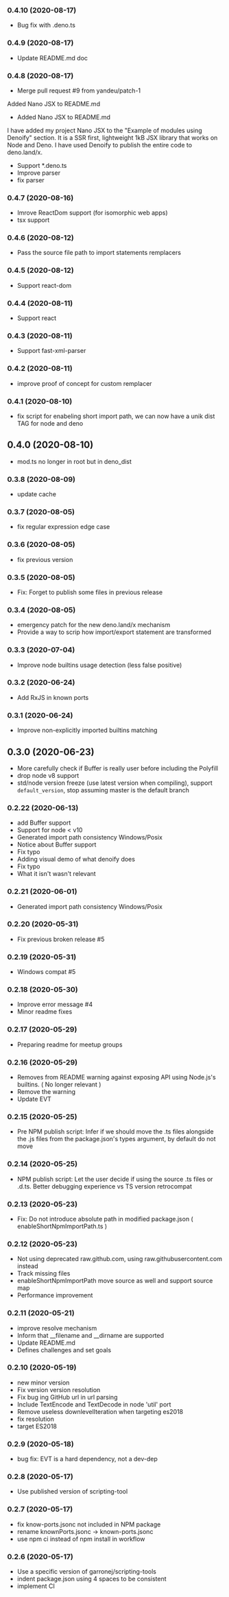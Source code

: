 ### **0.4.10** (2020-08-17)  
  
- Bug fix with .deno.ts    
  
### **0.4.9** (2020-08-17)  
  
- Update README.md doc    
  
### **0.4.8** (2020-08-17)  
  
- Merge pull request #9 from yandeu/patch-1

Added Nano JSX to README.md  
- Added Nano JSX to README.md

I have added my project Nano JSX to the "Example of modules using Denoify" section. It is a SSR first, lightweight 1kB JSX library that works on Node and Deno. I have used Denoify to publish the entire code to deno.land/x.  
- Support *.deno.ts  
- Improve parser  
- fix parser    
  
### **0.4.7** (2020-08-16)  
  
- Imrove ReactDom support (for isomorphic web apps)  
- tsx support    
  
### **0.4.6** (2020-08-12)  
  
- Pass the source file path to import statements remplacers    
  
### **0.4.5** (2020-08-12)  
  
- Support react-dom    
  
### **0.4.4** (2020-08-11)  
  
- Support react    
  
### **0.4.3** (2020-08-11)  
  
- Support fast-xml-parser    
  
### **0.4.2** (2020-08-11)  
  
- improve proof of concept for custom remplacer    
  
### **0.4.1** (2020-08-10)  
  
- fix script for enabeling short import path, we can now have a unik dist TAG for node and deno    
  
## **0.4.0** (2020-08-10)  
  
- mod.ts no longer in root but in deno_dist    
  
### **0.3.8** (2020-08-09)  
  
- update cache    
  
### **0.3.7** (2020-08-05)  
  
- fix regular expression edge case    
  
### **0.3.6** (2020-08-05)  
  
- fix previous version    
  
### **0.3.5** (2020-08-05)  
  
- Fix: Forget to publish some files in previous release    
  
  
### **0.3.4** (2020-08-05)  
  
- emergency patch for the new deno.land/x mechanism
- Provide a way to scrip how import/export statement are transformed  
  
### **0.3.3** (2020-07-04)  
  
- Improve node builtins usage detection (less false positive)    
  
### **0.3.2** (2020-06-24)  
  
- Add RxJS in known ports    
  
### **0.3.1** (2020-06-24)  
  
- Improve non-explicitly imported builtins matching    
  
## **0.3.0** (2020-06-23)  
  
- More carefully check if Buffer is really user before including the Polyfill  
- drop node v8 support  
- std/node version freeze (use latest version when compiling), support `default_version`, stop assuming master is the default branch    
  
### **0.2.22** (2020-06-13)  
  
- add Buffer support  
- Support for node < v10  
- Generated import path consistency Windows/Posix  
- Notice about Buffer support  
- Fix typo  
- Adding visual demo of what denoify does  
- Fix typo  
- What it isn't wasn't relevant    
  
### **0.2.21** (2020-06-01)  
  
- Generated import path consistency Windows/Posix    
  
### **0.2.20** (2020-05-31)  
  
- Fix previous broken release #5    
  
### **0.2.19** (2020-05-31)  
  
- Windows compat #5    
  
### **0.2.18** (2020-05-30)  
  
- Improve error message #4  
- Minor readme fixes  
  
### **0.2.17** (2020-05-29)  
  
- Preparing readme for meetup groups    
  
### **0.2.16** (2020-05-29)  
  
- Removes from README warning against exposing API using Node.js's builtins. ( No longer relevant )  
- Remove the warning  
- Update EVT    
  
### **0.2.15** (2020-05-25)  
  
- Pre NPM publish script: Infer if we should move the .ts files alongside the .js files from the package.json's types argument, by default do not move    
  
### **0.2.14** (2020-05-25)  
  
- NPM publish script: Let the user decide if using the source .ts files or .d.ts. Better debugging experience vs TS version retrocompat
  
### **0.2.13** (2020-05-23)  
  
- Fix: Do not introduce absolute path in modified package.json ( enableShortNpmImportPath.ts )    
  
### **0.2.12** (2020-05-23)  
  
- Not using deprecated raw.github.com, using raw.githubusercontent.com instead  
- Track missing files  
- enableShortNpmImportPath move source as well and support source map  
- Performance improvement    
  
### **0.2.11** (2020-05-21)  
  
- improve resolve mechanism  
- Inform that __filename and __dirname are supported  
- Update README.md  
- Defines challenges and set goals    
  
### **0.2.10** (2020-05-19)  
  
- new minor version  
- Fix version version resolution  
- Fix bug ing GitHub url in url parsing  
- Include TextEncode and TextDecode in node 'util' port  
- Remove useless downlevelIteration when targeting es2018  
- fix resolution  
- target ES2018  
  
### **0.2.9** (2020-05-18)  
  
- bug fix: EVT is a hard dependency, not a dev-dep    
  
### **0.2.8** (2020-05-17)  
  
- Use published version of scripting-tool    
  
### **0.2.7** (2020-05-17)  
  
- fix know-ports.jsonc not included in NPM package  
- rename knownPorts.jsonc -> known-ports.jsonc  
- use npm ci instead of npm install in workflow  
  
### **0.2.6** (2020-05-17)  
  
- Use a specific version of garronej/scripting-tools  
- indent package.json using 4 spaces to be consistent  
- implement CI
  
